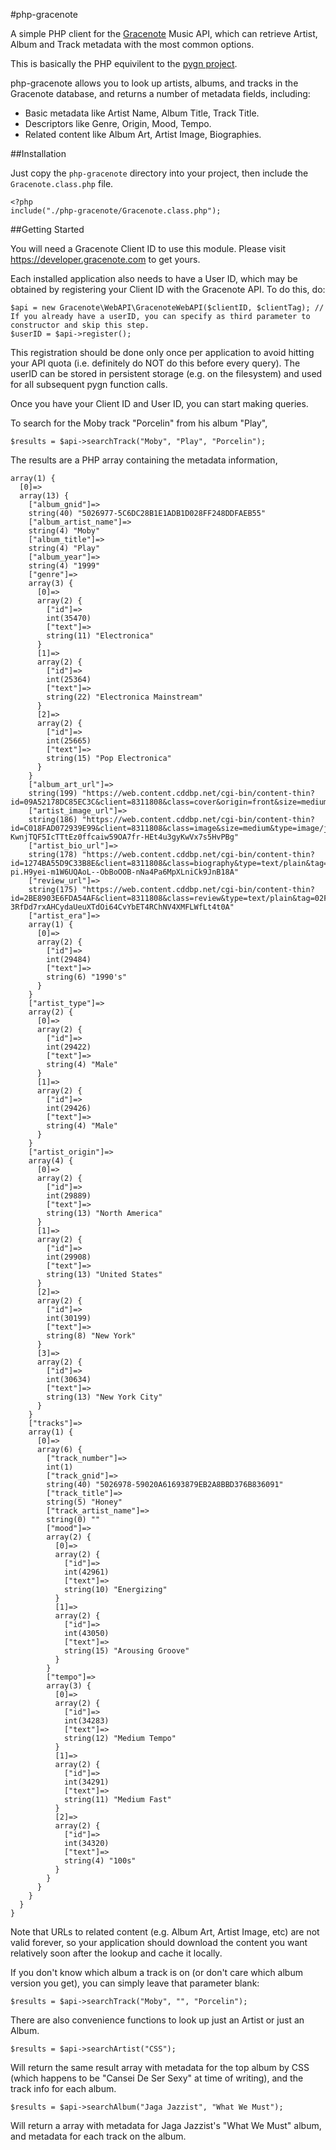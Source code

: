 #php-gracenote

A simple PHP client for the <a href="http://www.gracenote.com">Gracenote</a> Music API, which can retrieve Artist, Album and Track metadata with the most common options.

This is basically the PHP equivilent to the <a href="https://github.com/cweichen/pygn">pygn project</a>.

php-gracenote allows you to look up artists, albums, and tracks in the Gracenote database, and returns a number of metadata fields, including:

* Basic metadata like Artist Name, Album Title, Track Title.
* Descriptors like Genre, Origin, Mood, Tempo.
* Related content like Album Art, Artist Image, Biographies.

##Installation

Just copy the `php-gracenote` directory into your project, then include the `Gracenote.class.php` file.

    <?php
    include("./php-gracenote/Gracenote.class.php");

##Getting Started

You will need a Gracenote Client ID to use this module. Please visit https://developer.gracenote.com to get yours.

Each installed application also needs to have a User ID, which may be obtained by registering your Client ID with the Gracenote API. To do this, do:

    $api = new Gracenote\WebAPI\GracenoteWebAPI($clientID, $clientTag); // If you already have a userID, you can specify as third parameter to constructor and skip this step.
    $userID = $api->register();

This registration should be done only once per application to avoid hitting your API quota (i.e. definitely do NOT do this before every query). The userID can be stored in persistent storage (e.g. on the filesystem) and used for all subsequent pygn function calls.

Once you have your Client ID and User ID, you can start making queries.

To search for the Moby track "Porcelin" from his album "Play",

    $results = $api->searchTrack("Moby", "Play", "Porcelin");

The results are a PHP array containing the metadata information,

    array(1) {
      [0]=>
      array(13) {
        ["album_gnid"]=>
        string(40) "5026977-5C6DC28B1E1ADB1D028FF248DDFAEB55"
        ["album_artist_name"]=>
        string(4) "Moby"
        ["album_title"]=>
        string(4) "Play"
        ["album_year"]=>
        string(4) "1999"
        ["genre"]=>
        array(3) {
          [0]=>
          array(2) {
            ["id"]=>
            int(35470)
            ["text"]=>
            string(11) "Electronica"
          }
          [1]=>
          array(2) {
            ["id"]=>
            int(25364)
            ["text"]=>
            string(22) "Electronica Mainstream"
          }
          [2]=>
          array(2) {
            ["id"]=>
            int(25665)
            ["text"]=>
            string(15) "Pop Electronica"
          }
        }
        ["album_art_url"]=>
        string(199) "https://web.content.cddbp.net/cgi-bin/content-thin?id=09A52178DC85EC3C&client=8311808&class=cover&origin=front&size=medium&type=image/jpeg&tag=02ZN.Tw8wfNAUu6it6mLiLDSViRnlvaEFZWbjCuOwENtGktsnA1oauYQ"
        ["artist_image_url"]=>
        string(186) "https://web.content.cddbp.net/cgi-bin/content-thin?id=C018FAD072939E99&client=8311808&class=image&size=medium&type=image/jpeg&tag=02Zid-KwnjTQF5IcTTtEz0ffcaiw59OA7fr-HEt4u3gyKwVx7s5HvPBg"
        ["artist_bio_url"]=>
        string(178) "https://web.content.cddbp.net/cgi-bin/content-thin?id=1274BA55D9C33B8E&client=8311808&class=biography&type=text/plain&tag=02S7b-pi.H9yei-m1W6UQAoL--ObBoOOB-nNa4Pa6MpXLniCk9JnB18A"
        ["review_url"]=>
        string(175) "https://web.content.cddbp.net/cgi-bin/content-thin?id=2BE8903E6FDA54AF&client=8311808&class=review&type=text/plain&tag=02FHvc-3RfDd7rxAHCydaUeuXTdOi64CvYbET4RChNV4XMFLWfLt4t0A"
        ["artist_era"]=>
        array(1) {
          [0]=>
          array(2) {
            ["id"]=>
            int(29484)
            ["text"]=>
            string(6) "1990's"
          }
        }
        ["artist_type"]=>
        array(2) {
          [0]=>
          array(2) {
            ["id"]=>
            int(29422)
            ["text"]=>
            string(4) "Male"
          }
          [1]=>
          array(2) {
            ["id"]=>
            int(29426)
            ["text"]=>
            string(4) "Male"
          }
        }
        ["artist_origin"]=>
        array(4) {
          [0]=>
          array(2) {
            ["id"]=>
            int(29889)
            ["text"]=>
            string(13) "North America"
          }
          [1]=>
          array(2) {
            ["id"]=>
            int(29908)
            ["text"]=>
            string(13) "United States"
          }
          [2]=>
          array(2) {
            ["id"]=>
            int(30199)
            ["text"]=>
            string(8) "New York"
          }
          [3]=>
          array(2) {
            ["id"]=>
            int(30634)
            ["text"]=>
            string(13) "New York City"
          }
        }
        ["tracks"]=>
        array(1) {
          [0]=>
          array(6) {
            ["track_number"]=>
            int(1)
            ["track_gnid"]=>
            string(40) "5026978-59020A61693879EB2A8BBD376B836091"
            ["track_title"]=>
            string(5) "Honey"
            ["track_artist_name"]=>
            string(0) ""
            ["mood"]=>
            array(2) {
              [0]=>
              array(2) {
                ["id"]=>
                int(42961)
                ["text"]=>
                string(10) "Energizing"
              }
              [1]=>
              array(2) {
                ["id"]=>
                int(43050)
                ["text"]=>
                string(15) "Arousing Groove"
              }
            }
            ["tempo"]=>
            array(3) {
              [0]=>
              array(2) {
                ["id"]=>
                int(34283)
                ["text"]=>
                string(12) "Medium Tempo"
              }
              [1]=>
              array(2) {
                ["id"]=>
                int(34291)
                ["text"]=>
                string(11) "Medium Fast"
              }
              [2]=>
              array(2) {
                ["id"]=>
                int(34320)
                ["text"]=>
                string(4) "100s"
              }
            }
          }
        }
      }
    }


Note that URLs to related content (e.g. Album Art, Artist Image, etc) are not valid forever, so your application should download the content you want relatively soon after the lookup and cache it locally.

If you don't know which album a track is on (or don't care which album version you get), you can simply leave that parameter blank:

	$results = $api->searchTrack("Moby", "", "Porcelin");

There are also convenience functions to look up just an Artist or just an Album.

	$results = $api->searchArtist("CSS");

Will return the same result array with metadata for the top album by CSS (which happens to be "Cansei De Ser Sexy" at time of writing), and the track info for each album.

	$results = $api->searchAlbum("Jaga Jazzist", "What We Must");

Will return a array with metadata for Jaga Jazzist's "What We Must" album, and metadata for each track on the album.
